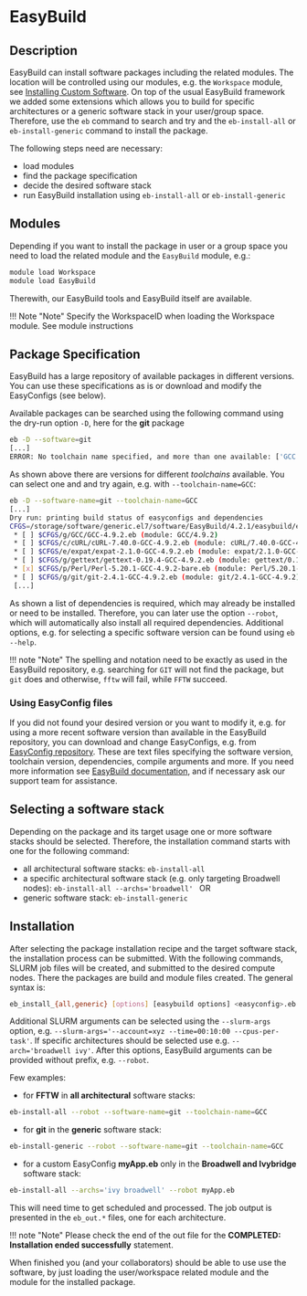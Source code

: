 # EasyBuild

## Description
EasyBuild can install software packages including the related modules. The location will be controlled using our modules, e.g. the `Workspace` module, see [Installing Custom Software](installing-custom-software.md).
On top of the usual EasyBuild framework we added some extensions which allows you to build for specific architectures or a generic software stack in your user/group space. 
Therefore, use the `eb` command to search and try and the `eb-install-all` or `eb-install-generic` command to install the package. 

The following steps need are necessary:

- load modules
- find the package specification
- decide the desired software stack
- run EasyBuild installation using `eb-install-all` or `eb-install-generic`

## Modules
Depending if you want to install the package in user or a group space you need to load the related module and the `EasyBuild` module, e.g.:

```Bash
module load Workspace
module load EasyBuild
```

Therewith, our EasyBuild tools and EasyBuild itself are available. 

!!! Note "Note"
    Specify the WorkspaceID when loading the Workspace module. See module instructions

## Package Specification
EasyBuild has a large repository of available packages in different versions. 
You can use these specifications as is or download and modify the EasyConfigs (see below).

Available packages can be searched using the following command using the dry-run option `-D`, here for the **git** package

```Bash
eb -D --software=git
[...]
ERROR: No toolchain name specified, and more than one available: ['GCC', 'GCCcore', 'foss'].
```

As shown above there are versions for different *toolchains* available. You can select one and and try again, e.g. with `--toolchain-name=GCC`: 

```Bash
eb -D --software-name=git --toolchain-name=GCC
[...]
Dry run: printing build status of easyconfigs and dependencies
CFGS=/storage/software/generic.el7/software/EasyBuild/4.2.1/easybuild/easyconfigs
 * [ ] $CFGS/g/GCC/GCC-4.9.2.eb (module: GCC/4.9.2)
 * [ ] $CFGS/c/cURL/cURL-7.40.0-GCC-4.9.2.eb (module: cURL/7.40.0-GCC-4.9.2)
 * [ ] $CFGS/e/expat/expat-2.1.0-GCC-4.9.2.eb (module: expat/2.1.0-GCC-4.9.2)
 * [ ] $CFGS/g/gettext/gettext-0.19.4-GCC-4.9.2.eb (module: gettext/0.19.4-GCC-4.9.2)
 * [x] $CFGS/p/Perl/Perl-5.20.1-GCC-4.9.2-bare.eb (module: Perl/5.20.1-GCC-4.9.2-bare)
 * [ ] $CFGS/g/git/git-2.4.1-GCC-4.9.2.eb (module: git/2.4.1-GCC-4.9.2)
 [...]
```

As shown a list of dependencies is required, which may already be installed or need to be installed. 
Therefore, you can later use the option `--robot`, which will automatically also install all required dependencies.
Additional options, e.g. for selecting a specific software version can be found using `eb --help`.

!!! note "Note"
    The spelling and notation need to be exactly as used in the EasyBuild repository, e.g. searching for `GIT` will not find the package, but `git` does and otherwise, `fftw` will fail, while `FFTW` succeed. 

### Using EasyConfig files

If you did not found your desired version or you want to modify it, e.g. for using a more recent software version than available in the EasyBuild repository, you can download and change EasyConfigs, e.g. from [EasyConfig repository](https://github.com/easybuilders/easybuild-easyconfigs). These are text files specifying the software version, toolchain version, dependencies, compile arguments and more.
If you need more information see [EasyBuild documentation](https://easybuild.readthedocs.io/en/latest/), and if necessary ask our support team for assistance.

## Selecting a software stack
Depending on the package and its target usage one or more software stacks should be selected. Therefore, the installation command starts with one for the following command:

- all architectural software stacks: `eb-install-all `
- a specific architectural software stack (e.g. only targeting Broadwell nodes): `eb-install-all --archs='broadwell' ` OR
- generic software stack: `eb-install-generic `

## Installation
After selecting the package installation recipe and the target software stack, the installation process can be submitted. 
With the following commands, SLURM job files will be created, and submitted to the desired compute nodes. There the packages are build and module files created. The general syntax is: 
```Bash
eb_install_{all,generic} [options] [easybuild options] <easyconfig>.eb
```
Additional SLURM arguments can be selected using the `--slurm-args` option, e.g. `--slurm-args='--account=xyz --time=00:10:00 --cpus-per-task'`. If specific architectures should be selected use e.g. `--arch='broadwell ivy'`. After this options, EasyBuild arguments can be provided without prefix, e.g. `--robot`. 

Few examples:

- for **FFTW** in **all architectural** software stacks:
```Bash
eb-install-all --robot --software-name=git --toolchain-name=GCC
```
- for **git** in the **generic** software stack:
```Bash
eb-install-generic --robot --software-name=git --toolchain-name=GCC
```
- for a custom EasyConfig **myApp.eb** only in the **Broadwell and Ivybridge** software stack:
```Bash
eb-install-all --archs='ivy broadwell' --robot myApp.eb
```

This will need time to get scheduled and processed. 
The job output is presented in the `eb_out.*` files, one for each architecture. 

!!! note "Note"
    Please check the end of the out file for the **COMPLETED: Installation ended successfully** statement.

When finished you (and your collaborators) should be able to use use the software, by just loading the user/workspace related module and the module for the installed package. 

